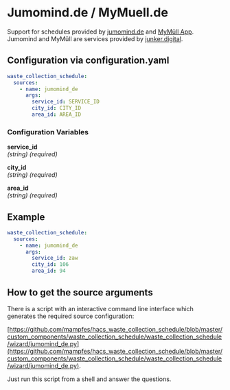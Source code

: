 # Jumomind.de / MyMuell.de

Support for schedules provided by [jumomind.de](https://jumomind.de/) and [MyMüll App](https://www.mymuell.de). Jumomind and MyMüll are services provided by [junker.digital](https://junker.digital/).

## Configuration via configuration.yaml

```yaml
waste_collection_schedule:
  sources:
    - name: jumomind_de
      args:
        service_id: SERVICE_ID
        city_id: CITY_ID
        area_id: AREA_ID
```

### Configuration Variables

**service_id**<br>
*(string) (required)*

**city_id**<br>
*(string) (required)*

**area_id**<br>
*(string) (required)*

## Example

```yaml
waste_collection_schedule:
  sources:
    - name: jumomind_de
      args:
        service_id: zaw
        city_id: 106
        area_id: 94
```

## How to get the source arguments

There is a script with an interactive command line interface which generates the required source configuration:

[https://github.com/mampfes/hacs_waste_collection_schedule/blob/master/custom_components/waste_collection_schedule/waste_collection_schedule/wizard/jumomind_de.py](https://github.com/mampfes/hacs_waste_collection_schedule/blob/master/custom_components/waste_collection_schedule/waste_collection_schedule/wizard/jumomind_de.py).

Just run this script from a shell and answer the questions.


